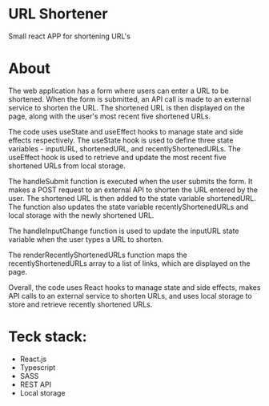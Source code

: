 # URL Shortener

Small react APP for shortening URL's

# About

The web application has a form where users can enter a URL to be shortened. When the form is submitted, an API call is made to an external service to shorten the URL. The shortened URL is then displayed on the page, along with the user's most recent five shortened URLs.

The code uses useState and useEffect hooks to manage state and side effects respectively. The useState hook is used to define three state variables - inputURL, shortenedURL, and recentlyShortenedURLs. The useEffect hook is used to retrieve and update the most recent five shortened URLs from local storage.

The handleSubmit function is executed when the user submits the form. It makes a POST request to an external API to shorten the URL entered by the user. The shortened URL is then added to the state variable shortenedURL. The function also updates the state variable recentlyShortenedURLs and local storage with the newly shortened URL.

The handleInputChange function is used to update the inputURL state variable when the user types a URL to shorten.

The renderRecentlyShortenedURLs function maps the recentlyShortenedURLs array to a list of links, which are displayed on the page.

Overall, the code uses React hooks to manage state and side effects, makes API calls to an external service to shorten URLs, and uses local storage to store and retrieve recently shortened URLs.

# Teck stack:

- React.js
- Typescript
- SASS
- REST API
- Local storage
